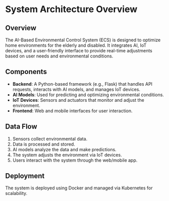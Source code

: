 # System Architecture Overview

## Overview
The AI-Based Environmental Control System (ECS) is designed to optimize home environments for the elderly and disabled. It integrates AI, IoT devices, and a user-friendly interface to provide real-time adjustments based on user needs and environmental conditions.

## Components
- **Backend**: A Python-based framework (e.g., Flask) that handles API requests, interacts with AI models, and manages IoT devices.
- **AI Models**: Used for predicting and optimizing environmental conditions.
- **IoT Devices**: Sensors and actuators that monitor and adjust the environment.
- **Frontend**: Web and mobile interfaces for user interaction.

## Data Flow
1. Sensors collect environmental data.
2. Data is processed and stored.
3. AI models analyze the data and make predictions.
4. The system adjusts the environment via IoT devices.
5. Users interact with the system through the web/mobile app.

## Deployment
The system is deployed using Docker and managed via Kubernetes for scalability.